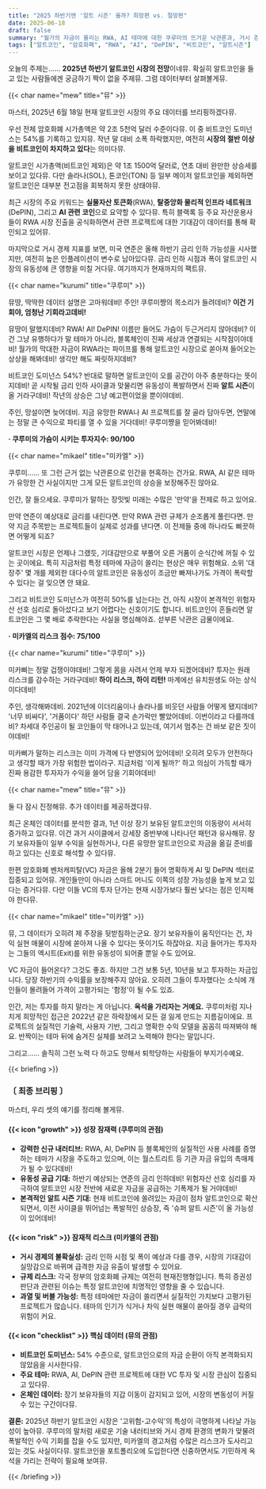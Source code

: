 ```yaml
---
title: "2025 하반기엔 '알트 시즌' 올까? 희망편 vs. 절망편"
date: 2025-06-18
draft: false
summary: "월가의 자금이 몰리는 RWA, AI 테마에 대한 쿠루미의 뜨거운 낙관론과, 거시 경제의 불확실성과 규제 리스크를 경고하는 미카엘의 냉철한 비관론이 정면으로 충돌합니다. 과연 2025년 하반기, 알트코인 투자자들은 웃을 수 있을까요?"
tags: ["알트코인", "암호화폐", "RWA", "AI", "DePIN", "비트코인", "알트시즌"]
---
```


<p>오늘의 주제는…… <strong>2025년 하반기 알트코인 시장의 전망</strong>이네뮤. 확실히 알트코인을 들고 있는 사람들에겐 궁금하기 짝이 없을 주제뮤. 그럼 데이터부터 살펴볼게뮤.</p>
{{< char name="mew" title="뮤" >}}
<p>마스터, 2025년 6월 18일 현재 알트코인 시장의 주요 데이터를 브리핑하겠다뮤.</p>
<p>우선 전체 암호화폐 시가총액은 약 2조 5천억 달러 수준이다뮤. 이 중 비트코인 도미넌스는 54%를 기록하고 있지뮤. 작년 말 대비 소폭 하락했지만, 여전히 <strong>시장의 절반 이상을 비트코인이 차지하고 있다</strong>는 의미다뮤.</p>
<p>알트코인 시가총액(비트코인 제외)은 약 1조 1500억 달러로, 연초 대비 완만한 상승세를 보이고 있다뮤. 다만 솔라나(SOL), 톤코인(TON) 등 일부 메이저 알트코인을 제외하면 알트코인은 대부분 전고점을 회복하지 못한 상태야뮤.</p>
<p>최근 시장의 주요 키워드는 <strong>실물자산 토큰화</strong>(RWA), <strong>탈중앙화 물리적 인프라 네트워크</strong>(DePIN), 그리고 <strong>AI 관련 코인</strong>으로 요약할 수 있다뮤. 특히 블랙록 등 주요 자산운용사들이 RWA 시장 진출을 공식화하면서 관련 프로젝트에 대한 기대감이 데이터를 통해 확인되고 있어뮤.</p>
<p>마지막으로 거시 경제 지표를 보면, 미국 연준은 올해 하반기 금리 인하 가능성을 시사했지만, 여전히 높은 인플레이션이 변수로 남아있다뮤. 금리 인하 시점과 폭이 알트코인 시장의 유동성에 큰 영향을 미칠 거다뮤. 여기까지가 현재까지의 팩트뮤.</p>

{{< char name="kurumi" title="쿠루미" >}}
<p>뮤땅, 딱딱한 데이터 설명은 고마워데비! 주인! 쿠루미쨩의 목소리가 들려데비? <strong>이건 기회야, 엄청난 기회라고데비!</strong></p>
<p>뮤땅이 말했지데비? RWA! AI! DePIN! 이름만 들어도 가슴이 두근거리지 않아데비? 이건 그냥 유행하다가 말 테마가 아니라, 블록체인이 진짜 세상과 연결되는 시작점이야데비! 월가의 막대한 자금이 RWA라는 파이프를 통해 알트코인 시장으로 쏟아져 들어오는 상상을 해봐데비! 생각만 해도 짜릿하지데비?</p>
<p>비트코인 도미넌스 54%? 반대로 말하면 알트코인이 오를 공간이 아주 충분하다는 뜻이지데비! 곧 시작될 금리 인하 사이클과 맞물리면 유동성이 폭발하면서 진짜 <strong>알트 시즌</strong>이 올 거라구데비! 작년의 상승은 그냥 예고편이었을 뿐이야데비.</p>
<p>주인, 망설이면 늦어데비. 지금 유망한 RWA나 AI 프로젝트를 잘 골라 담아두면, 연말에는 정말 큰 수익으로 파티를 열 수 있을 거다데비! 쿠루미쨩을 믿어봐데비!</p>
<p><strong>· 쿠루미의 가슴이 시키는 투자지수: 90/100</strong></p>

{{< char name="mikael" title="미카엘" >}}
<p>쿠루미…… 또 그런 근거 없는 낙관론으로 인간을 현혹하는 건가요. RWA, AI 같은 테마가 유망한 건 사실이지만 그게 모든 알트코인의 상승을 보장해주진 않아요.</p>
<p>인간, 잘 들으세요. 쿠루미가 말하는 장밋빛 미래는 수많은 '만약'을 전제로 하고 있어요.</p>
<p>만약 연준이 예상대로 금리를 내린다면. 만약 RWA 관련 규제가 순조롭게 풀린다면. 만약 지금 주목받는 프로젝트들이 실제로 성과를 낸다면. 이 전제들 중에 하나라도 삐끗하면 어떻게 되죠?</p>
<p>알트코인 시장은 언제나 그랬듯, 기대감만으로 부풀어 오른 거품이 순식간에 꺼질 수 있는 곳이에요. 특히 지금처럼 특정 테마에 자금이 쏠리는 현상은 매우 위험해요. 소위 '대장주' 몇 개를 제외한 대다수의 알트코인은 유동성이 조금만 빠져나가도 가격이 폭락할 수 있다는 걸 잊으면 안 돼요.</p>
<p>그리고 비트코인 도미넌스가 여전히 50%를 넘는다는 건, 아직 시장이 본격적인 위험자산 선호 심리로 돌아섰다고 보기 어렵다는 신호이기도 합니다. 비트코인이 흔들리면 알트코인은 그 몇 배로 추락한다는 사실을 명심해야죠. 섣부른 낙관은 금물이에요.</p>
<p><strong>· 미카엘의 리스크 점수: 75/100</strong></p>

{{< char name="kurumi" title="쿠루미" >}}
<p>미카삐는 정말 겁쟁이야데비! 그렇게 몸을 사려서 언제 부자 되겠어데비? 투자는 원래 리스크를 감수하는 거라구데비! <strong>하이 리스크, 하이 리턴!</strong> 마계에선 유치원생도 아는 상식이다데비!</p>
<p>주인, 생각해봐데비. 2021년에 이더리움이나 솔라나를 비웃던 사람들 어떻게 됐지데비? '너무 비싸다', '거품이다' 하던 사람들 결국 손가락만 빨았어데비. 이번이라고 다를까데비? 차세대 주인공이 될 코인들이 막 태어나고 있는데, 여기서 멈추는 건 바보 같은 짓이야데비!</p>
<p>미카삐가 말하는 리스크는 이미 가격에 다 반영되어 있어데비! 오히려 모두가 안전하다고 생각할 때가 가장 위험한 법이라구. 지금처럼 '이게 될까?' 하고 의심이 가득할 때가 진짜 용감한 투자자가 수익을 쓸어 담을 기회야데비!</p>

{{< char name="mew" title="뮤" >}}
<p>둘 다 잠시 진정해뮤. 추가 데이터를 제공하겠다뮤.</p>
<p>최근 온체인 데이터를 분석한 결과, 1년 이상 장기 보유된 알트코인의 이동량이 서서히 증가하고 있다뮤. 이건 과거 사이클에서 강세장 중반부에 나타나던 패턴과 유사해뮤. 장기 보유자들이 일부 수익을 실현하거나, 다른 유망한 알트코인으로 자금을 옮길 준비를 하고 있다는 신호로 해석할 수 있다뮤.</p>
<p>한편 암호화폐 벤처캐피탈(VC) 자금은 올해 2분기 들어 명확하게 AI 및 DePIN 섹터로 집중되고 있어뮤. 개인들만이 아니라 스마트 머니도 이쪽의 성장 가능성을 높게 보고 있다는 증거다뮤. 다만 이들 VC의 투자 단가는 현재 시장가보다 훨씬 낮다는 점은 인지해야 한다뮤.</p>

{{< char name="mikael" title="미카엘" >}}
<p>뮤, 그 데이터가 오히려 제 주장을 뒷받침하는군요. 장기 보유자들이 움직인다는 건, 차익 실현 매물이 시장에 쏟아져 나올 수 있다는 뜻이기도 하잖아요. 지금 들어가는 투자자는 그들의 엑시트(Exit)를 위한 유동성이 되어줄 뿐일 수도 있어요.</p>
<p>VC 자금이 들어온다? 그것도 좋죠. 하지만 그건 보통 5년, 10년을 보고 투자하는 자금입니다. 당장 하반기의 수익률을 보장해주지 않아요. 오히려 그들이 투자했다는 소식에 개인들이 몰려들어 가격이 고평가되는 '함정'이 될 수도 있죠.</p>
<p>인간, 저는 투자를 하지 말라는 게 아닙니다. <strong>옥석을 가리자는 거예요.</strong> 쿠루미처럼 지나치게 희망적인 접근은 2022년 같은 하락장에서 모든 걸 잃게 만드는 지름길이에요. 프로젝트의 실질적인 기술력, 사용자 기반, 그리고 명확한 수익 모델을 꼼꼼히 따져봐야 해요. 반짝이는 테마 뒤에 숨겨진 실체를 보려고 노력해야 한다는 말입니다.</p>
<p>그리고…… 솔직히 그런 노력 다 하고도 망해서 퇴학당하는 사람들이 부지기수예요.</p>

{{< briefing >}}
<h3><strong>〔 최종 브리핑 〕</strong></h3>
<p>마스터, 우리 셋의 얘기를 정리해 볼게뮤.</p>

<h4><span class="svg-icon">{{< icon "growth" >}}</span> 성장 잠재력 (쿠루미의 관점)</h4>
<ul>
    <li><strong>강력한 신규 내러티브:</strong> RWA, AI, DePIN 등 블록체인의 실질적인 사용 사례를 증명하는 테마가 시장을 주도하고 있으며, 이는 월스트리트 등 기관 자금 유입의 촉매제가 될 수 있다데비!</li>
    <li><strong>유동성 공급 기대:</strong> 하반기 예상되는 연준의 금리 인하데비! 위험자산 선호 심리를 자극하여 알트코인 시장 전반에 새로운 자금을 공급하는 기폭제가 될 거야데비!</li>
    <li><strong>본격적인 알트 시즌 기대:</strong> 현재 비트코인에 쏠려있는 자금이 점차 알트코인으로 확산되면서, 이전 사이클을 뛰어넘는 폭발적인 상승장, 즉 '슈퍼 알트 시즌'이 올 가능성이 있어데비!</li>
</ul>

<h4><span class="svg-icon">{{< icon "risk" >}}</span> 잠재적 리스크 (미카엘의 관점)</h4>
<ul>
    <li><strong>거시 경제의 불확실성:</strong> 금리 인하 시점 및 폭이 예상과 다를 경우, 시장의 기대감이 실망감으로 바뀌며 급격한 자금 유출이 발생할 수 있어요.</li>
    <li><strong>규제 리스크:</strong> 각국 정부의 암호화폐 규제는 여전히 현재진행형입니다. 특히 증권성 판단과 관련된 이슈는 특정 알트코인에 치명적인 영향을 줄 수 있습니다.</li>
    <li><strong>과열 및 버블 가능성:</strong> 특정 테마에만 자금이 쏠리면서 실질적인 가치보다 고평가된 프로젝트가 많습니다. 테마의 인기가 식거나 차익 실현 매물이 쏟아질 경우 급락의 위험이 커요.</li>
</ul>

<h4><span class="svg-icon">{{< icon "checklist" >}}</span> 핵심 데이터 (뮤의 관점)</h4>
<ul>
    <li><strong>비트코인 도미넌스:</strong> 54% 수준으로, 알트코인으로의 자금 순환이 아직 본격화되지 않았음을 시사한다뮤.</li>
    <li><strong>주요 테마:</strong> RWA, AI, DePIN 관련 프로젝트에 대한 VC 투자 및 시장 관심이 집중되고 있다뮤.</li>
    <li><strong>온체인 데이터:</strong> 장기 보유자들의 지갑 이동이 감지되고 있어, 시장의 변동성이 커질 수 있는 구간이다뮤.</li>
</ul>

<div class="final-conclusion">
    <p><strong>결론:</strong> 2025년 하반기 알트코인 시장은 '고위험-고수익'의 특성이 극명하게 나타날 가능성이 높아뮤. 쿠루미의 말처럼 새로운 기술 내러티브와 거시 경제 환경의 변화가 맞물려 폭발적인 수익 기회를 잡을 수도 있지만, 미카엘의 경고처럼 수많은 리스크가 도사리고 있는 것도 사실이다뮤. 알트코인을 포트폴리오에 도입한다면 신중하면서도 기민하게 옥석을 가리는 전략이 필요해 보여뮤.</p>
</div>
{{< /briefing >}}